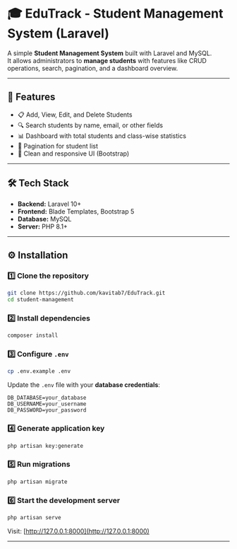 # 🎓 EduTrack - Student Management System (Laravel)

A simple **Student Management System** built with Laravel and MySQL.  
It allows administrators to **manage students** with features like CRUD operations, search, pagination, and a dashboard overview.

---

## 🚀 Features
- 📋 Add, View, Edit, and Delete Students  
- 🔍 Search students by name, email, or other fields  
- 📊 Dashboard with total students and class-wise statistics  
- 📑 Pagination for student list  
- 🎨 Clean and responsive UI (Bootstrap)  

---

## 🛠 Tech Stack
- **Backend:** Laravel 10+
- **Frontend:** Blade Templates, Bootstrap 5
- **Database:** MySQL
- **Server:** PHP 8.1+  

---

## ⚙️ Installation

### 1️⃣ Clone the repository
```bash
git clone https://github.com/kavitab7/EduTrack.git
cd student-management
````

### 2️⃣ Install dependencies

```bash
composer install
```

### 3️⃣ Configure `.env`

```bash
cp .env.example .env
```

Update the `.env` file with your **database credentials**:

```
DB_DATABASE=your_database
DB_USERNAME=your_username
DB_PASSWORD=your_password
```

### 4️⃣ Generate application key

```bash
php artisan key:generate
```

### 5️⃣ Run migrations

```bash
php artisan migrate
```

### 6️⃣ Start the development server

```bash
php artisan serve
```

Visit: [http://127.0.0.1:8000](http://127.0.0.1:8000)

---

